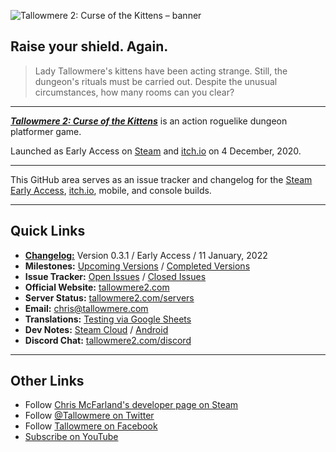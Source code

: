 ![Tallowmere 2: Curse of the Kittens – banner](https://i.imgur.com/78YrV6R.jpg)

## Raise your shield. Again.

> Lady Tallowmere's kittens have been acting strange. Still, the dungeon's rituals must be carried out. Despite the unusual circumstances, how many rooms can you clear?

---

[_**Tallowmere 2: Curse of the Kittens**_](https://www.tallowmere2.com/) is an action roguelike dungeon platformer game.

Launched as Early Access on [Steam](https://store.steampowered.com/app/655740/Tallowmere_2_Curse_of_the_Kittens/) and [itch.io](https://chrisnzl.itch.io/tallowmere-2-curse-of-the-kittens) on 4 December, 2020.

---

This GitHub area serves as an issue tracker and changelog for the [Steam Early Access](https://store.steampowered.com/app/655740/Tallowmere_2_Curse_of_the_Kittens/), [itch.io](https://chrisnzl.itch.io/tallowmere-2-curse-of-the-kittens), mobile, and console builds.

---

## Quick Links
- [**Changelog:**](https://github.com/ChrisNZL/Tallowmere2/wiki/Changelog) Version 0.3.1 / Early Access / 11 January, 2022
- **Milestones:** [Upcoming Versions](https://github.com/ChrisNZL/Tallowmere2/milestones) / [Completed Versions](https://github.com/ChrisNZL/Tallowmere2/milestones?state=closed)
- **Issue Tracker:** [Open Issues](https://github.com/ChrisNZL/Tallowmere2/issues) / [Closed Issues](https://github.com/ChrisNZL/Tallowmere2/issues?q=is%3Aissue+is%3Aclosed)
- **Official Website:** [tallowmere2.com](https://tallowmere2.com)
- **Server Status:** [tallowmere2.com/servers](https://tallowmere2.com/servers)
- **Email:** [chris@tallowmere.com](mailto:chris@tallowmere.com)
- **Translations:** [Testing via Google Sheets](https://github.com/ChrisNZL/Tallowmere2/wiki/Translations:-Testing-via-Google-Sheets)
- **Dev Notes:** [Steam Cloud](https://github.com/ChrisNZL/Tallowmere2/wiki/Dev:-Steam-Cloud-notes) / [Android](https://github.com/ChrisNZL/Tallowmere2/wiki/Dev:-Android-notes)
- **Discord Chat:** [tallowmere2.com/discord](https://tallowmere2.com/discord)

---

## Other Links

- Follow [Chris McFarland's developer page on Steam](https://store.steampowered.com/dev/cmcfarland/)
- Follow [@Tallowmere on Twitter](https://twitter.com/Tallowmere)
- Follow [Tallowmere on Facebook](https://facebook.com/Tallowmere)
- [Subscribe on YouTube](https://youtube.com/user/Tallowmere)
